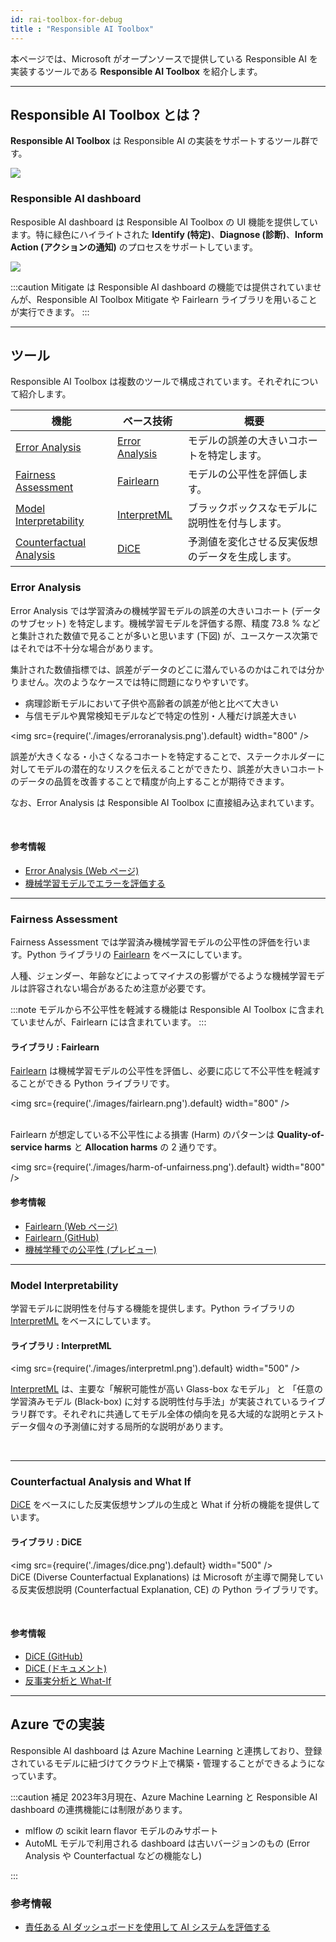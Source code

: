 ```yaml
---
id: rai-toolbox-for-debug
title : "Responsible AI Toolbox"
---
```


本ページでは、Microsoft がオープンソースで提供している Responsible AI を実装するツールである **Responsible AI Toolbox** を紹介します。

---
## Responsible AI Toolbox とは？

**Responsible AI Toolbox** は Responsible AI の実装をサポートするツール群です。

<img src="https://raw.githubusercontent.com/microsoft/responsible-ai-widgets/main/img/responsible-ai-toolbox.png" />

### Responsible AI dashboard
Resposible AI dashboard は Responsible AI Toolbox の UI 機能を提供しています。特に緑色にハイライトされた **Identify (特定)**、**Diagnose (診断)**、**Inform Action (アクションの通知)** のプロセスをサポートしています。

<img src="https://raw.githubusercontent.com/microsoft/responsible-ai-widgets/main/img/responsible-ai-dashboard.png" />



:::caution
Mitigate は Responsible AI dashboard の機能では提供されていませんが、Responsible AI Toolbox Mitigate や Fairlearn ライブラリを用いることが実行できます。
:::

---

## ツール
Responsible AI Toolbox は複数のツールで構成されています。それぞれについて紹介します。


|機能     |ベース技術   |概要|
|---------|---------|---------|
|[Error Analysis](#error-analysis)|[Error Analysis](https://erroranalysis.ai/)|モデルの誤差の大きいコホートを特定します。|
|[Fairness Assessment](#fairness-assessment)|[Fairlearn](https://github.com/fairlearn/fairlearn)|モデルの公平性を評価します。|
|[Model Interpretability](#model-interpretability)|[InterpretML](http://interpret.ml/)|ブラックボックスなモデルに説明性を付与します。|
|[Counterfactual Analysis](#counterfactual-analysis-and-what-if)|[DiCE](https://github.com/interpretml/DiCE)|予測値を変化させる反実仮想のデータを生成します。|



### Error Analysis

Error Analysis では学習済みの機械学習モデルの誤差の大きいコホート (データのサブセット) を特定します。機械学習モデルを評価する際、精度 73.8 % などと集計された数値で見ることが多いと思います (下図) が、ユースケース次第ではそれでは不十分な場合があります。

集計された数値指標では、誤差がデータのどこに潜んでいるのかはこれでは分かりません。次のようなケースでは特に問題になりやすいです。

- 病理診断モデルにおいて子供や高齢者の誤差が他と比べて大きい
- 与信モデルや異常検知モデルなどで特定の性別・人種だけ誤差大きい

<img src={require('./images/erroranalysis.png').default} width="800" /><br/>


誤差が大きくなる・小さくなるコホートを特定することで、ステークホルダーに対してモデルの潜在的なリスクを伝えることができたり、誤差が大きいコホートのデータの品質を改善することで精度が向上することが期待できます。

なお、Error Analysis は Responsible AI Toolbox に直接組み込まれています。

<br/>


#### 参考情報
- [Error Analysis (Web ページ)](https://erroranalysis.ai/)
- [機械学習モデルでエラーを評価する](https://learn.microsoft.com/ja-jp/azure/machine-learning/concept-error-analysis)

---

### Fairness Assessment

Fairness Assessment では学習済み機械学習モデルの公平性の評価を行います。Python ライブラリの [Fairlearn](https://github.com/fairlearn/fairlearn) をベースにしています。

人種、ジェンダー、年齢などによってマイナスの影響がでるような機械学習モデルは許容されない場合があるため注意が必要です。

:::note
モデルから不公平性を軽減する機能は Responsible AI Toolbox に含まれていませんが、Fairlearn には含まれています。
:::

#### ライブラリ : Fairlearn

[Fairlearn](https://fairlearn.org/) は機械学習モデルの公平性を評価し、必要に応じて不公平性を軽減することができる Python ライブラリです。

<img 
    src={require('./images/fairlearn.png').default}
    width="800"
/>
<br/><br/>

Fairlearn が想定している不公平性による損害 (Harm) のパターンは **Quality-of-service harms** と **Allocation harms** の 2 通りです。

<img 
    src={require('./images/harm-of-unfairness.png').default}
    width="800"
/>
<br/>

#### 参考情報
- [Fairlearn (Web ページ)](https://fairlearn.org/)
- [Fairlearn (GitHub)](https://github.com/fairlearn/fairlearn)
- [機械学種での公平性 (プレビュー)](https://learn.microsoft.com/ja-jp/azure/machine-learning/concept-fairness-ml)

---

### Model Interpretability

学習モデルに説明性を付与する機能を提供します。Python ライブラリの [InterpretML](http://interpret.ml/) をベースにしています。


#### ライブラリ : InterpretML

<img src={require('./images/interpretml.png').default} width="500" /><br/>

[InterpretML](https://interpret.ml/) は、主要な「解釈可能性が高い Glass-box なモデル」 と 「任意の学習済みモデル (Black-box) に対する説明性付与手法」が実装されているライブラリ群です。それぞれに共通してモデル全体の傾向を見る大域的な説明とテストデータ個々の予測値に対する局所的な説明があります。


<br/>

---

### Counterfactual Analysis and What If
[DiCE](http://interpret.ml/DiCE/) をベースにした反実仮想サンプルの生成と What if 分析の機能を提供しています。

#### ライブラリ : DiCE
<img src={require('./images/dice.png').default} width="500" /><br/>
DiCE (Diverse Counterfactual Explanations) は Microsoft が主導で開発している反実仮想説明 (Counterfactual Explanation, CE) の Python ライブラリです。

<br/>


#### 参考情報
- [DiCE (GitHub)](https://github.com/interpretml/DiCE)
- [DiCE (ドキュメント)](http://interpret.ml/DiCE/)
- [反事実分析と What-If](https://learn.microsoft.com/ja-jp/azure/machine-learning/concept-counterfactual-analysis)

---
## Azure での実装
Responsible AI dashboard は Azure Machine Learning と連携しており、登録されているモデルに紐づけてクラウド上で構築・管理することができるようになっています。

:::caution 補足
2023年3月現在、Azure Machine Learning と Responsible AI dashboard の連携機能には制限があります。

- mlflow の scikit learn flavor モデルのみサポート
- AutoML モデルで利用される dashboard は古いバージョンのもの (Error Analysis や Counterfactual などの機能なし)

:::

### 参考情報
- [責任ある AI ダッシュボードを使用して AI システムを評価する](https://learn.microsoft.com/ja-jp/azure/machine-learning/concept-responsible-ai-dashboard)